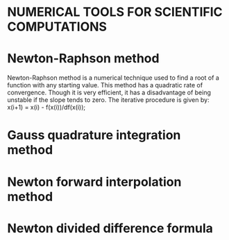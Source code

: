 # NUMERICAL TOOLS FOR SCIENTIFIC COMPUTATIONS
# Newton-Raphson method
 Newton-Raphson method is a numerical technique used to find a root of a function with any starting value. This method has a quadratic rate of convergence. Though it is very efficient, it has a disadvantage of being unstable if the slope tends to zero.
 The iterative procedure is given by: x(i+1) = x(i) - f(x(i))/df(x(i));
# Gauss quadrature integration method

# Newton forward interpolation method

# Newton divided difference formula
